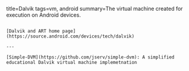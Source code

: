 title=Dalvik
tags=vm, android
summary=The virtual machine created for execution on Android devices.
~~~~~~

[Dalvik and ART home page](https://source.android.com/devices/tech/dalvik)

---

[Simple-DVM](https://github.com/jserv/simple-dvm): A simplified educational Dalvik virtual machine implemetnation


